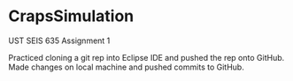 # CrapsSimulation
UST SEIS 635 Assignment 1

Practiced cloning a git rep into Eclipse IDE and pushed the rep onto GitHub. Made changes on local machine and pushed commits to GitHub.
